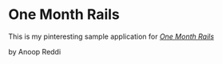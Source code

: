 # One Month Rails

This is my pinteresting sample application for
[*One Month Rails*](http://onemonthrails.com)

by Anoop Reddi
